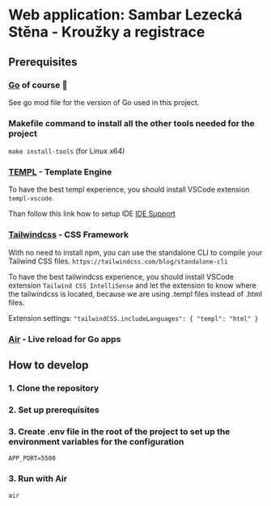 # Web application: Sambar Lezecká Stěna - Kroužky a registrace

## Prerequisites

### [Go](https://go.dev/) of course 🚀

See go mod file for the version of Go used in this project.

### Makefile command to install all the other tools needed for the project

`make install-tools` (for Linux x64)

### [TEMPL](https://templ.guide/) - Template Engine

To have the best templ experience, you should install VSCode extension `templ-vscode`.

Than follow this link how to setup IDE [IDE Support](https://templ.guide/commands-and-tools/ide-support)

### [Tailwindcss](https://tailwindcss.com/) - CSS Framework

With no need to install npm, you can use the standalone CLI to compile your Tailwind CSS files.
`https://tailwindcss.com/blog/standalone-cli`

To have the best tailwindcss experience, you should install VSCode extension `Tailwind CSS IntelliSense` and let the extension to know where the tailwindcss is located, because we are using .templ files instead of .html files.

Extension settings:
`"tailwindCSS.includeLanguages": {
  "templ": "html"
}`

### [Air](https://github.com/air-verse/air) - Live reload for Go apps

## How to develop

### 1. Clone the repository

### 2. Set up prerequisites

### 3. Create .env file in the root of the project to set up the environment variables for the configuration

`APP_PORT=5500`

### 3. Run with Air

`air`

